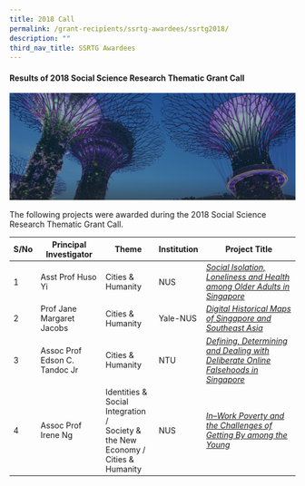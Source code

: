 ```yaml
---
title: 2018 Call
permalink: /grant-recipients/ssrtg-awardees/ssrtg2018/
description: ""
third_nav_title: SSRTG Awardees
---
```

#### **Results of 2018 Social Science Research Thematic Grant Call**
![](/images/hero-banner.png)

The following projects were awarded during the 2018 Social Science Research Thematic Grant Call. 


| S/No | Principal<br>Investigator | Theme |Institution |Project Title |
| -------- | -------- | -------- | -------- |-------- |
| 1 | Asst Prof Huso Yi | Cities &amp; Humanity |NUS |*[Social Isolation, Loneliness and Health among Older Adults in Singapore](https://staging.d2ih14cxifahz0.amplifyapp.com/projects/thematic-grant/huso2018/)*  |
| 2 |  Prof Jane Margaret Jacobs | Cities &amp; Humanity | Yale-NUS |*[Digital Historical Maps of Singapore and Southeast Asia](https://staging.d2ih14cxifahz0.amplifyapp.com/projects/thematic-grant/jane2018/)* |
| 3 |  Assoc Prof Edson C. Tandoc Jr | Cities &amp; Humanity | NTU | *[Defining, Determining and Dealing with Deliberate Online Falsehoods in Singapore](https://staging.d2ih14cxifahz0.amplifyapp.com/projects/thematic-grant/edson2018/)* |
| 4 |  Assoc Prof Irene Ng | Identities &amp; <br>Social Integration / <br> Society &amp; <br> the New Economy / <br> Cities &amp; Humanity  | NUS | *[In–Work Poverty and the Challenges of Getting By among the Young](https://staging.d2ih14cxifahz0.amplifyapp.com/projects-awarded/thematic-grant/irene2018/)* |